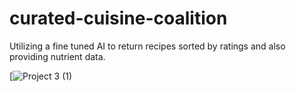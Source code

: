 # curated-cuisine-coalition
Utilizing a fine tuned AI to return recipes sorted by ratings and also providing nutrient data.

[![Project 3 (1)](https://user-images.githubusercontent.com/111074755/220497912-39096b71-ca59-46f7-8074-c6b5bd7e1a78.png)

